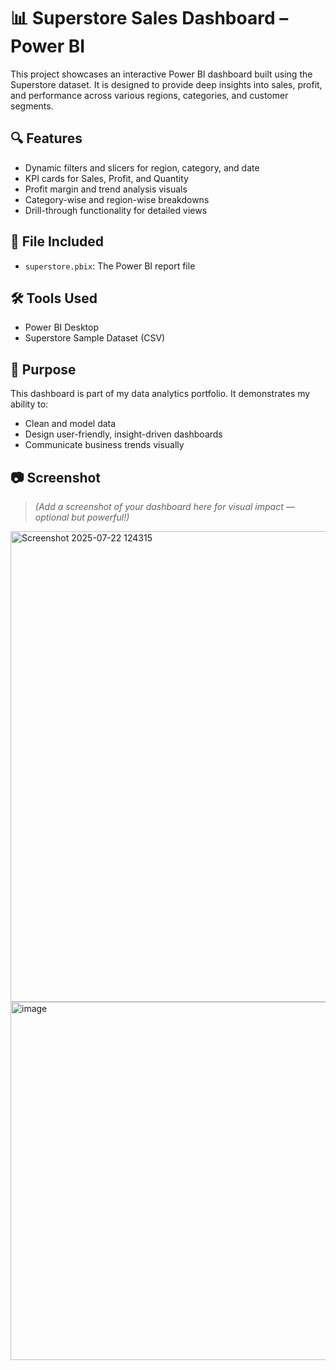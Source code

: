 # 📊 Superstore Sales Dashboard – Power BI

This project showcases an interactive Power BI dashboard built using the Superstore dataset. It is designed to provide deep insights into sales, profit, and performance across various regions, categories, and customer segments.

## 🔍 Features

- Dynamic filters and slicers for region, category, and date
- KPI cards for Sales, Profit, and Quantity
- Profit margin and trend analysis visuals
- Category-wise and region-wise breakdowns
- Drill-through functionality for detailed views

## 📁 File Included

- `superstore.pbix`: The Power BI report file

## 🛠 Tools Used

- Power BI Desktop
- Superstore Sample Dataset (CSV)

## 📌 Purpose

This dashboard is part of my data analytics portfolio. It demonstrates my ability to:
- Clean and model data
- Design user-friendly, insight-driven dashboards
- Communicate business trends visually

## 📷 Screenshot

> *(Add a screenshot of your dashboard here for visual impact — optional but powerful!)*
<img width="1161" height="753" alt="Screenshot 2025-07-22 124315" src="https://github.com/user-attachments/assets/30347f58-e851-4baa-bb8c-f2363af9e6b8" />
<img width="968" height="573" alt="image" src="https://github.com/user-attachments/assets/86dfe67a-f1ef-491e-9279-63a6119cba4c" />



